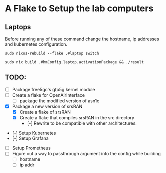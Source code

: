 # A Flake to Setup the lab computers 

## Laptops

Before running any of these command change the hostname, ip addresses and kubernetes configuration.

```shell
sudo nixos-rebuild --flake .#laptop switch

sudo nix build .#hmConfig.laptop.activationPackage && ./result
```

## TODO:


- [ ] Package free5gc's gtp5g kernel module
- [ ] Create a flake for OpenAirInterface
    - [ ] package the modified version of asn1c
- [x] Package a new version of srsRAN
    - [x] Create a flake of srsRAN
    - [x] Create a flake that compiles srsRAN in the src directory
        - [-] Rewrite to be compatible with other architectures.
- [-] Setup Kubernetes
- [-] Setup Grafana
- [ ] Setup Prometheus
- [ ] Figure out a way to passthrough argument into the config while building
	- [ ] hostname
	- [ ] ip addr
